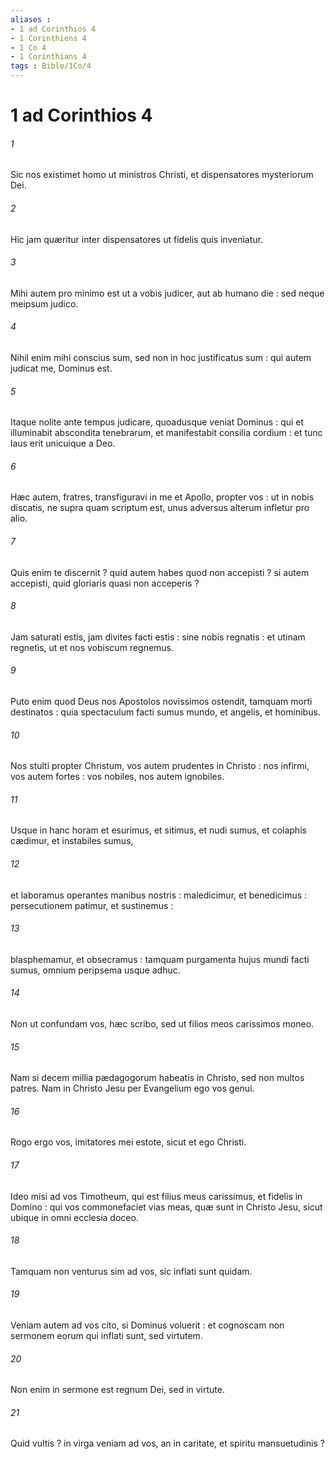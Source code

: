 ```yaml
---
aliases : 
- 1 ad Corinthios 4
- 1 Corinthiens 4
- 1 Co 4
- 1 Corinthians 4
tags : Bible/1Co/4
---
```


# 1 ad Corinthios 4

###### 1
Sic nos existimet homo ut ministros Christi, et dispensatores mysteriorum Dei.
###### 2
Hic jam quæritur inter dispensatores ut fidelis quis inveniatur.
###### 3
Mihi autem pro minimo est ut a vobis judicer, aut ab humano die : sed neque meipsum judico.
###### 4
Nihil enim mihi conscius sum, sed non in hoc justificatus sum : qui autem judicat me, Dominus est.
###### 5
Itaque nolite ante tempus judicare, quoadusque veniat Dominus : qui et illuminabit abscondita tenebrarum, et manifestabit consilia cordium : et tunc laus erit unicuique a Deo.
###### 6
Hæc autem, fratres, transfiguravi in me et Apollo, propter vos : ut in nobis discatis, ne supra quam scriptum est, unus adversus alterum infletur pro alio.
###### 7
Quis enim te discernit ? quid autem habes quod non accepisti ? si autem accepisti, quid gloriaris quasi non acceperis ?
###### 8
Jam saturati estis, jam divites facti estis : sine nobis regnatis : et utinam regnetis, ut et nos vobiscum regnemus.
###### 9
Puto enim quod Deus nos Apostolos novissimos ostendit, tamquam morti destinatos : quia spectaculum facti sumus mundo, et angelis, et hominibus.
###### 10
Nos stulti propter Christum, vos autem prudentes in Christo : nos infirmi, vos autem fortes : vos nobiles, nos autem ignobiles.
###### 11
Usque in hanc horam et esurimus, et sitimus, et nudi sumus, et colaphis cædimur, et instabiles sumus,
###### 12
et laboramus operantes manibus nostris : maledicimur, et benedicimus : persecutionem patimur, et sustinemus :
###### 13
blasphemamur, et obsecramus : tamquam purgamenta hujus mundi facti sumus, omnium peripsema usque adhuc.
###### 14
Non ut confundam vos, hæc scribo, sed ut filios meos carissimos moneo.
###### 15
Nam si decem millia pædagogorum habeatis in Christo, sed non multos patres. Nam in Christo Jesu per Evangelium ego vos genui.
###### 16
Rogo ergo vos, imitatores mei estote, sicut et ego Christi.
###### 17
Ideo misi ad vos Timotheum, qui est filius meus carissimus, et fidelis in Domino : qui vos commonefaciet vias meas, quæ sunt in Christo Jesu, sicut ubique in omni ecclesia doceo.
###### 18
Tamquam non venturus sim ad vos, sic inflati sunt quidam.
###### 19
Veniam autem ad vos cito, si Dominus voluerit : et cognoscam non sermonem eorum qui inflati sunt, sed virtutem.
###### 20
Non enim in sermone est regnum Dei, sed in virtute.
###### 21
Quid vultis ? in virga veniam ad vos, an in caritate, et spiritu mansuetudinis ?
